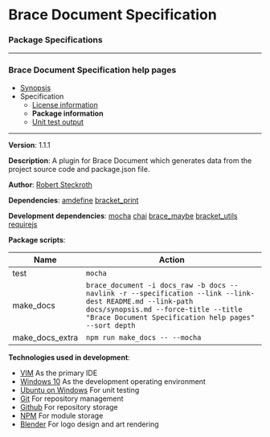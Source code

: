 # Brace Document Specification
### Package Specifications

----

### Brace Document Specification help pages
* [Synopsis](https://github.com/restarian/brace_document_specification/blob/master/docs/synopsis.md)
* Specification
  * [License information](https://github.com/restarian/brace_document_specification/blob/master/docs/specification/license_information.md)
  * **Package information**
  * [Unit test output](https://github.com/restarian/brace_document_specification/blob/master/docs/specification/unit_test_output.md)
----

**Version**: 1.1.1

**Description**: A plugin for Brace Document which generates data from the project source code and package.json file.

**Author**: [Robert Steckroth](mailto:RobertSteckroth@gmail.com)

**Dependencies**: [amdefine](https://npmjs.org/package/amdefine) [bracket_print](https://npmjs.org/package/bracket_print)

**Development dependencies**: [mocha](https://npmjs.org/package/mocha) [chai](https://npmjs.org/package/chai) [brace_maybe](https://npmjs.org/package/brace_maybe) [bracket_utils](https://npmjs.org/package/bracket_utils) [requirejs](https://npmjs.org/package/requirejs)

**Package scripts**:

| Name | Action |
| ---- | ------ |
 | test | ```mocha``` |
 | make_docs | ```brace_document -i docs_raw -b docs --navlink -r --specification --link --link-dest README.md --link-path docs/synopsis.md --force-title --title "Brace Document Specification help pages" --sort depth``` |
 | make_docs_extra | ```npm run make_docs -- --mocha``` |

**Technologies used in development**:
  * [VIM](https://www.vim.org) As the primary IDE
  * [Windows 10](https://www.microsoft.com/en-us/software-download/windows10) As the development operating environment
  * [Ubuntu on Windows](https://www.microsoft.com/en-us/store/p/ubuntu/9nblggh4msv6) For unit testing
  * [Git](https://git-scm.com) For repository management
  * [Github](https://github.com) For repository storage
  * [NPM](https://npmjs.org) For module storage
  * [Blender](https://blender.org) For logo design and art rendering